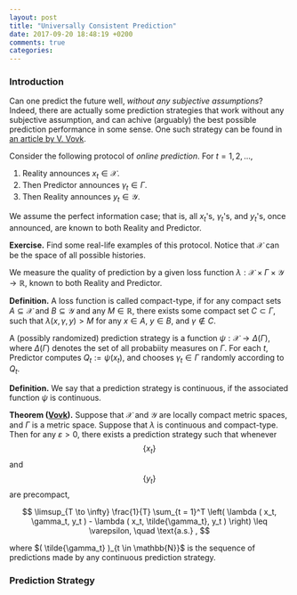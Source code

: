 ```yaml
---
layout: post
title: "Universally Consistent Prediction"
date: 2017-09-20 18:48:19 +0200
comments: true
categories: 
---
```


### Introduction

Can one predict the future well, *without any subjective assumptions*? 
Indeed, there are actually some prediction strategies that work without any subjective assumption, and can achive (arguably) the best possible prediction performance in some sense.
One such strategy can be found in [an article by V. Vovk](https://arxiv.org/abs/cs/0606093).  

Consider the following protocol of *online prediction*. 
For $t = 1, 2, \ldots$, 

1. Reality announces $x_t \in \mathcal{X}$. 
2. Then Predictor announces $\gamma_t \in \Gamma$. 
3. Then Reality announces $y_t \in \mathcal{Y}$. 

We assume the perfect information case; that is, all $x_t$'s, $\gamma_t$'s, and $y_t$'s, once announced, are known to both Reality and Predictor. 

**Exercise.** Find some real-life examples of this protocol. 
Notice that $\mathcal{X}$ can be the space of all possible histories.

We measure the quality of prediction by a given loss function $\lambda: \mathcal{X} \times \Gamma \times \mathcal{Y} \to \mathbb{R}$, known to both Reality and Predictor. 

**Definition.** A loss function is called compact-type, if for any compact sets $A \subseteq \mathcal{X}$ and $B \subseteq \mathcal{Y}$ and any $M \in \mathbb{R}$, there exists some compact set $C \subset \Gamma$, such that $\lambda ( x, \gamma, y ) > M$ for any $x \in A$, $y \in B$, and $\gamma \notin C$. 

A (possibly randomized) prediction strategy is a function $\psi: \mathcal{X} \to \Delta ( \Gamma )$, where $\Delta ( \Gamma )$ denotes the set of all probabiity measures on $\Gamma$. 
For each $t$, Predictor computes $Q_t := \psi( x_t )$, and chooses $\gamma_t \in \Gamma$ randomly according to $Q_t$. 

**Definition.** We say that a prediction strategy is continuous, if the associated function $\psi$ is continuous.

**Theorem ([Vovk](https://arxiv.org/abs/cs/0606093)).** Suppose that $\mathcal{X}$ and $\mathcal{Y}$ are locally compact metric spaces, and $\Gamma$ is a metric space. 
Suppose that $\lambda$ is continuous and compact-type. 
Then for any $\varepsilon > 0$, there exists a prediction strategy such that whenever $$\{ x_t \}$$ and $$\{ y_t \}$$ are precompact, 

$$
\limsup_{T \to \infty} \frac{1}{T} \sum_{t = 1}^T \left( \lambda ( x_t, \gamma_t, y_t ) - \lambda ( x_t, \tilde{\gamma_t}, y_t ) \right) \leq \varepsilon, \quad \text{a.s.} , 
$$

where $( \tilde{\gamma_t} )_{t \in \mathbb{N}}$ is the sequence of predictions made by any continuous prediction strategy.

### Prediction Strategy
